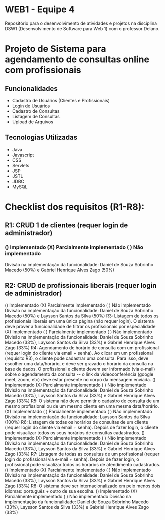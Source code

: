 # WEB1 - Equipe 4
Repositório para o desenvolvimento de atividades e projetos na disciplina DSW1 (Desenvolvimento de Software para Web 1) com o professor Delano.

# Projeto de Sistema para agendamento de consultas online com profissionais

## Funcionalidades
- Cadastro de Usuários (Clientes e Profissionais)
- Login de Usuários
- Cadastro de Consultas
- Listagem de Consultas
- Upload de Arquivos
  
## Tecnologias Utilizadas
- Java
- Javascript
- CSS
- Servlets
- JSP
- JSTL
- JDBC
- MySQL
  
# Checklist dos requisitos (R1-R8):

## R1: CRUD 1 de clientes (requer login de administrador)
### () Implementado (X) Parcialmente implementado ( ) Não implementado
Divisão na implementação da funcionalidade: Daniel de Souza Sobrinho Macedo (50%) e Gabriel Henrique Alves Zago (50%)
## R2: CRUD de profissionais liberais (requer login de administrador)
() Implementado (X) Parcialmente implementado ( ) Não implementado
Divisão na implementação da funcionalidade: Daniel de Souza Sobrinho Macedo (50%) e Laysson Santos da Silva (50%)
R3: Listagem de todos os profissionais liberais em uma única página (não requer login). O sistema deve prover a funcionalidade de filtrar os profissionais por especialidade
(X) Implementado ( ) Parcialmente implementado ( ) Não implementado
Divisão na implementação da funcionalidade: Daniel de Souza Sobrinho Macedo (33%), Laysson Santos da Silva (33%) e Gabriel Henrique Alves Zago (33%)
R4: Agendamento de horário de consulta com um profissional (requer login do cliente via email + senha). Ao clicar em um profissional (requisito R3), o cliente pode cadastrar uma
consulta. Para isso, deve escolher uma data/horário, e deve ser gravado o horário da consulta na base de dados. O profissional e cliente devem ser informado (via e-mail) sobre o
agendamento da consulta -- o link da videoconferência (google meet, zoom, etc) deve estar presente no corpo da mensagem enviada.
() Implementado (X) Parcialmente implementado ( ) Não implementado
Divisão na implementação da funcionalidade: Daniel de Souza Sobrinho Macedo (33%), Laysson Santos da Silva (33%) e Gabriel Henrique Alves Zago (33%)
R5: O sistema não deve permitir o cadastro de consulta de um mesmo profissional ou de um
mesmo cliente em uma mesma data/horário.
(X) Implementado ( ) Parcialmente implementado ( ) Não implementado
Divisão na implementação da funcionalidade: Laysson Santos da Silva (100%) 
R6: Listagem de todas os horários de consultas de um cliente (requer login do cliente via email + senha). Depois de fazer login, o cliente pode visualizar todos os seus horários de
consultas cadastrados.
() Implementado (X) Parcialmente implementado ( ) Não implementado
Divisão na implementação da funcionalidade: Daniel de Souza Sobrinho Macedo (33%), Laysson Santos da Silva (33%) e Gabriel Henrique Alves Zago (33%)
R7: Listagem de todas as consultas de um profissional (requer login do profissional via e-mail + senha). Depois de fazer login, o profissional pode visualizar todos os horários de
atendimento cadastrados.
() Implementado (X) Parcialmente implementado ( ) Não implementado
Divisão na implementação da funcionalidade: Daniel de Souza Sobrinho Macedo (33%), Laysson Santos da Silva (33%) e Gabriel Henrique Alves Zago (33%)
R8: O sistema deve ser internacionalizado em pelo menos dois idiomas: português + outro de sua escolha.
() Implementado (X) Parcialmente implementado ( ) Não implementado
Divisão na implementação da funcionalidade: Daniel de Souza Sobrinho Macedo (33%), Laysson Santos da Silva (33%) e Gabriel Henrique Alves Zago (33%)
